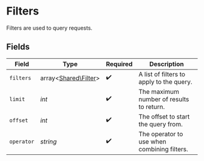 # Filters

Filters are used to query requests.


## Fields

| Field                                                 | Type                                                  | Required                                              | Description                                           |
| ----------------------------------------------------- | ----------------------------------------------------- | ----------------------------------------------------- | ----------------------------------------------------- |
| `filters`                                             | array<[Shared\Filter](../../Models/Shared/Filter.md)> | :heavy_check_mark:                                    | A list of filters to apply to the query.              |
| `limit`                                               | *int*                                                 | :heavy_check_mark:                                    | The maximum number of results to return.              |
| `offset`                                              | *int*                                                 | :heavy_check_mark:                                    | The offset to start the query from.                   |
| `operator`                                            | *string*                                              | :heavy_check_mark:                                    | The operator to use when combining filters.           |